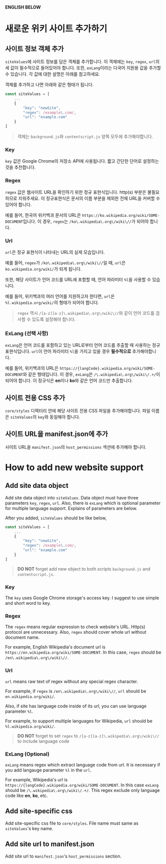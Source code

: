 **ENGLISH BELOW**

# 새로운 위키 사이트 추가하기 #

## 사이트 정보 객체 추가 ## 

`siteValues`에 사이트 정보를 담은 객체를 추가합니다. 이 객체에는 `key`, `regex`, `url`의 세 값이 필수적으로 들어있어야 합니다. 또한, `exLang`이라는 다국어 지원용 값을 추가할 수 있습니다. 각 값에 대한 설명은 아래를 참고하세요.

객체를 추가하고 나면 아래와 같은 형태가 됩니다.
```javascript
const siteValues = [
    ...
    {
        "key": "newSite",
        "regex": /example\.com/,
        "url": "example.com"
    }
]
```

> 객체는 `background.js`와 `contentscript.js` 양쪽 모두에 추가해야합니다.

### Key ###

`key` 값은 Google Chrome의 저장소 API에 사용됩니다. 짧고 간단한 단어로 설정하는 것을 추천합니다.

### Regex ###

`regex` 값은 웹사이트 URL을 확인하기 위한 정규 표현식입니다. http(s) 부분은 불필요하므로 지워주세요. 이 정규표현식은 문서의 이름 부분을 제외한 전체 URL을 커버할 수 있어야 합니다.

예를 들어, 한국어 위키백과 문서의 URL은 `https://ko.wikipedia.org/wiki/SOME-DOCUMENT`입니다. 이 경우, `regex`는 `/ko\.wikipedia\.org\/wiki\//`가 되어야 합니다.

### Url ###

`url`은 정규 표현식이 나타내는 URL의 실제 모습입니다.

예를 들어, `regex`가 `/ko\.wikipedia\.org\/wiki\//`일 때, `url`은 `ko.wikipedia.org/wiki/`가 되게 됩니다.

또한, 해당 사이트가 언어 코드를 URL에 포함할 때, 언어 파라미터 `%l`을 사용할 수 있습니다.

예를 들어, 위키백과의 여러 언어를 지원하고자 한다면, `url`은 `%l.wikipedia.org/wiki/`의 형태가 되어야 합니다.

> `regex` 역시 `/[a-z][a-z]\.wikipedia\.org\/wiki\//`와 같이 언어 코드를 검사할 수 있도록 설정해야 합니다.

### ExLang (선택 사항) ###

`exLang`은 언어 코드를 포함하고 있는 URL로부터 언어 코드를 추출할 때 사용하는 정규 표현식입니다. `url`이 언어 파라미터 `%l`을 가지고 있을 경우 **필수적으로** 추가해야합니다.

예를 들어, 위키백과의 URL은 `https://{langCode}.wikipedia.org/wiki/SOME-DOCUMENT`와 같은 형태입니다. 이 경우, `exLang`은 `/\.wikipedia\.org\/wiki\/.+/`이 되어야 합니다. 이 정규식은 **en**이나 **ko**와 같은 언어 코드만 추출합니다.

## 사이트 전용 CSS 추가 ##

`core/styles` 디렉터리 안에 해당 사이트 전용 CSS 파일을 추가해야합니다. 파일 이름은 `siteValues`의 `key`와 동일해야 합니다.

## 사이트 URL을 manifest.json에 추가 ##

사이트 URL을 `manifest.json`의 `host_permissions` 섹션에 추가해야 합니다.

# How to add new website support #

## Add site data object ##

Add site data object into `siteValues`. Data object must have three parameters `key`, `regex`, `url`. Also, there is `exLang` which is optional parameter for multiple language support. Explains of parameters are below.

After you added, `siteValues` should be like below,
```javascript
const siteValues = [
    ...
    {
        "key": "newSite",
        "regex": /example\.com/,
        "url": "example.com"
    }
]
```

> **DO NOT** forget add new object to both scripts `background.js` and `contentscript.js`.

### Key ###

The `key` uses Google Chrome storage's access key. I suggest to use simple and short word to key.

### Regex ###

The `regex` means regular expression to check website's URL. Http(s) protocol are unnecessary. Also, `regex` should cover whole url without document name.

For example, English Wikipedia's document url is `https://en.wikipedia.org/wiki/SOME-DOCUMENT`. In this case, `regex` should be `/en\.wikipedia\.org\/wiki\//`.

### Url ###

`url` means raw text of regex without any special regex character.

For example, if `regex` is `/en\.wikipedia\.org\/wiki\//`, `url` should be `en.wikipedia.org/wiki/`.

Also, if site has language code inside of its url, you can use language parameter `%l`.

For example, to support multiple languages for Wikipedia, `url` should be `%l.wikipedia.org/wiki/`.

> **DO NOT** forget to set `regex` to `/[a-z][a-z]\.wikipedia\.org\/wiki\//` to include language code

### ExLang (Optional) ###

`exLang` means regex which extract language code from url. It is necessary if you add langauge parameter `%l` in the `url`.

For example, Wikipedia's url is `https://{langCode}.wikipedia.org/wiki/SOME-DOCUMENT`. In this case `exLang` should be `/\.wikipedia\.org\/wiki\/.+/`. This regex exclude only language code like **en**, **ko**, etc.

## Add site-specific css ##

Add site-specific css file to `core/styles`. File name must same as `siteValues`'s key name.

## Add site url to manifest.json

Add site url to `manifest.json`'s `host_permissions` section.